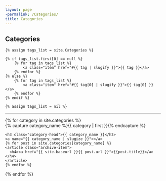 ```yaml
---
layout: page
-permalink: /Categories/
title: Categories
---
```


<section class="list">
    <h1 class="title">Categories</h1>

    {% assign tags_list = site.Categories %}

    {% if tags_list.first[0] == null %}
        {% for tag in tags_list %}
            <a class="item" href="#{{ tag | slugify }}">{{ tag }}</a>
        {% endfor %}
    {% else %}
        {% for tag in tags_list %}
            <a class="item" href="#{{ tag[0] | slugify }}">{{ tag[0] }}</a>
        {% endfor %}
    {% endif %}

    {% assign tags_list = nil %}
</section>

<hr>

<div id="archives">
{% for category in site.categories %}
  <div class="archive-group">
    {% capture category_name %}{{ category | first }}{% endcapture %}
    <div id="#{{ category_name | slugize }}"></div>
    <p></p>

    <h3 class="category-head">{{ category_name }}</h3>
    <a name="{{ category_name | slugize }}"></a>
    {% for post in site.categories[category_name] %}
    <article class="archive-item">
      <h4><a href="{{ site.baseurl }}{{ post.url }}">{{post.title}}</a></h4>
    </article>
    {% endfor %}
  </div>
{% endfor %}
</div>

